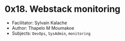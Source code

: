 # 0x18. Webstack monitoring

- Facilitator: Sylvain Kalache
- Author: Thapelo M Moumakoe
- Subjects: `DevOps`, `SysAdmin`, `monitoring`

